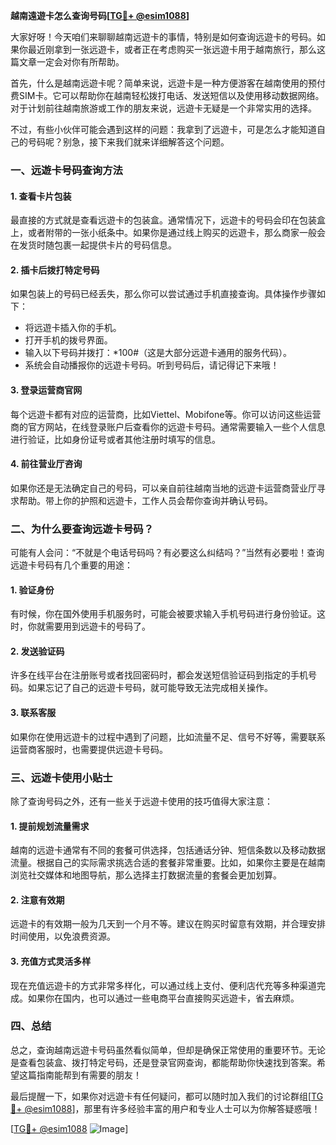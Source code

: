 **越南遠遊卡怎么查询号码[[TG💪+ @esim1088](https://t.me/s/esim1088)]**

大家好呀！今天咱们来聊聊越南远遊卡的事情，特别是如何查询远遊卡的号码。如果你最近刚拿到一张远遊卡，或者正在考虑购买一张远遊卡用于越南旅行，那么这篇文章一定会对你有所帮助。

首先，什么是越南远遊卡呢？简单来说，远遊卡是一种方便游客在越南使用的预付费SIM卡。它可以帮助你在越南轻松拨打电话、发送短信以及使用移动数据网络。对于计划前往越南旅游或工作的朋友来说，远遊卡无疑是一个非常实用的选择。

不过，有些小伙伴可能会遇到这样的问题：我拿到了远遊卡，可是怎么才能知道自己的号码呢？别急，接下来我们就来详细解答这个问题。

### **一、远遊卡号码查询方法**

#### **1. 查看卡片包装**
最直接的方式就是查看远遊卡的包装盒。通常情况下，远遊卡的号码会印在包装盒上，或者附带的一张小纸条中。如果你是通过线上购买的远遊卡，那么商家一般会在发货时随包裹一起提供卡片的号码信息。

#### **2. 插卡后拨打特定号码**
如果包装上的号码已经丢失，那么你可以尝试通过手机直接查询。具体操作步骤如下：
- 将远遊卡插入你的手机。
- 打开手机的拨号界面。
- 输入以下号码并拨打：*100#（这是大部分远遊卡通用的服务代码）。
- 系统会自动播报你的远遊卡号码。听到号码后，请记得记下来哦！

#### **3. 登录运营商官网**
每个远遊卡都有对应的运营商，比如Viettel、Mobifone等。你可以访问这些运营商的官方网站，在线登录账户后查看你的远遊卡号码。通常需要输入一些个人信息进行验证，比如身份证号或者其他注册时填写的信息。

#### **4. 前往营业厅咨询**
如果你还是无法确定自己的号码，可以亲自前往越南当地的远遊卡运营商营业厅寻求帮助。带上你的护照和远遊卡，工作人员会帮你查询并确认号码。

### **二、为什么要查询远遊卡号码？**

可能有人会问：“不就是个电话号码吗？有必要这么纠结吗？”当然有必要啦！查询远遊卡号码有几个重要的用途：

#### **1. 验证身份**
有时候，你在国外使用手机服务时，可能会被要求输入手机号码进行身份验证。这时，你就需要用到远遊卡的号码了。

#### **2. 发送验证码**
许多在线平台在注册账号或者找回密码时，都会发送短信验证码到指定的手机号码。如果忘记了自己的远遊卡号码，就可能导致无法完成相关操作。

#### **3. 联系客服**
如果你在使用远遊卡的过程中遇到了问题，比如流量不足、信号不好等，需要联系运营商客服时，也需要提供远遊卡号码。

### **三、远遊卡使用小贴士**

除了查询号码之外，还有一些关于远遊卡使用的技巧值得大家注意：

#### **1. 提前规划流量需求**
越南的远遊卡通常有不同的套餐可供选择，包括通话分钟、短信条数以及移动数据流量。根据自己的实际需求挑选合适的套餐非常重要。比如，如果你主要是在越南浏览社交媒体和地图导航，那么选择主打数据流量的套餐会更加划算。

#### **2. 注意有效期**
远遊卡的有效期一般为几天到一个月不等。建议在购买时留意有效期，并合理安排时间使用，以免浪费资源。

#### **3. 充值方式灵活多样**
现在充值远遊卡的方式非常多样化，可以通过线上支付、便利店代充等多种渠道完成。如果你在国内，也可以通过一些电商平台直接购买远遊卡，省去麻烦。

### **四、总结**

总之，查询越南远遊卡号码虽然看似简单，但却是确保正常使用的重要环节。无论是查看包装盒、拨打特定号码，还是登录官网查询，都能帮助你快速找到答案。希望这篇指南能帮到有需要的朋友！

最后提醒一下，如果你对远遊卡有任何疑问，都可以随时加入我们的讨论群组[[TG💪+ @esim1088](https://t.me/s/esim1088)]，那里有许多经验丰富的用户和专业人士可以为你解答疑惑哦！

[[TG💪+ @esim1088](https://t.me/s/esim1088) ![Image](https://i.postimg.cc/4NQfJmqS/Snipaste-2025-05-13-00-14-12.png)]